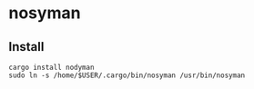 # nosyman

## Install

```
cargo install nodyman
sudo ln -s /home/$USER/.cargo/bin/nosyman /usr/bin/nosyman
```